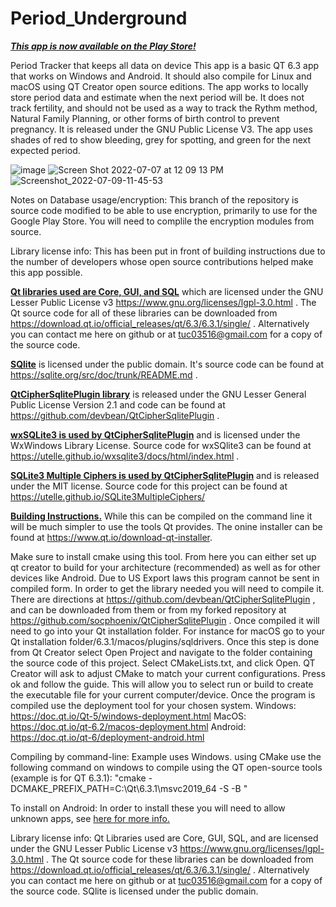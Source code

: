 # Period_Underground

<b><u><i>This app is now available on the Play Store!</b></u></i>


Period Tracker that keeps all data on device
This app is a basic QT 6.3 app that works on Windows and Android. It should also compile for Linux and macOS using QT Creator open source editions. The app works to locally store period data and estimate when the next period will be. It does not track fertility, and should not be used as a way to track the Rythm method, Natural Family Planning, or other forms of birth control to prevent pregnancy. It is released under the GNU Public License V3.
The app uses shades of red to show bleeding, grey for spotting, and green for the next expected period.

![image](https://user-images.githubusercontent.com/18272432/176724435-c08d61c0-8dc4-462e-96a7-03bd83dcb3e4.png)
![Screen Shot 2022-07-07 at 12 09 13 PM](https://user-images.githubusercontent.com/18272432/177840774-0353bc60-951d-436d-9a4f-2d7aa422108b.png)
![Screenshot_2022-07-09-11-45-53](https://user-images.githubusercontent.com/18272432/178116792-f0eaa7f4-510c-43a9-b8dd-63471294e44f.png)


Notes on Database usage/encryption:
This branch of the repository is source code modified to be able to use encryption, primarily to use for the Google Play Store. You will need to complile the encryption modules from source.

Library license info:
This has been put in front of building instructions due to the number of developers whose open source contributions helped make this app possible.

<b><u>Qt libraries used are Core, GUI, and SQL</u></b> which are licensed under the GNU Lesser Public License v3 https://www.gnu.org/licenses/lgpl-3.0.html .  The Qt source code for all of these libraries can be downloaded from https://download.qt.io/official_releases/qt/6.3/6.3.1/single/ . Alternatively you can contact me here on github or at tuc03516@gmail.com for a copy of the source code.

<b><u>SQlite</u></b> is licensed under the public domain. It's source code can be found at https://sqlite.org/src/doc/trunk/README.md .

<b><u>QtCipherSqlitePlugin library</u></b> is released under the GNU Lesser General Public License Version 2.1 and code can be found at https://github.com/devbean/QtCipherSqlitePlugin .

<b><u>wxSQLite3 is used by QtCipherSqlitePlugin</u></b> and is licensed under the WxWindows Library License. Source code for wxSQlite3 can be found at https://utelle.github.io/wxsqlite3/docs/html/index.html .

<b><u>SQLite3 Multiple Ciphers is used by QtCipherSqlitePlugin</u></b> and is released under the MIT license. Source code for this project can be found at https://utelle.github.io/SQLite3MultipleCiphers/
  
<b><u>Building Instructions.</u></b>
While this can be compiled on the command line it will be much simpler to use the tools Qt provides. The onine installer can be found at https://www.qt.io/download-qt-installer.

Make sure to install cmake using this tool. From here you can either set up qt creator to build for your architecture (recommended) as well as for other devices like Android. Due to US Export laws this program cannot be sent in compiled form. In order to get the library needed you will need to compile it. There are directions at https://github.com/devbean/QtCipherSqlitePlugin , and can be downloaded from them or from my forked repository at https://github.com/socphoenix/QtCipherSqlitePlugin . Once compiled it will need to go into your Qt installation folder. For instance for macOS go to your Qt installation folder/6.3.1/macos/plugins/sqldrivers. Once this step is done from Qt Creator select Open Project and navigate to the folder containing the source code of this project. Select CMakeLists.txt, and click Open. QT Creator will ask to adjust CMake to match your current configurations. Press ok and follow the guide. This will allow you to select run or build to create the executable file for your current computer/device. Once the program is compiled use the deployment tool for your chosen system.
Windows: https://doc.qt.io/Qt-5/windows-deployment.html
MacOS: https://doc.qt.io/qt-6.2/macos-deployment.html
Android: https://doc.qt.io/qt-6/deployment-android.html

Compiling by command-line:
Example uses Windows.
using CMake use the following command on windows to compile using the QT open-source tools (example is for QT 6.3.1):
"cmake -DCMAKE_PREFIX_PATH=C:\Qt\6.3.1\msvc2019_64 -S <source-dir> -B <build-dir>"


To install on Android:
In order to install these you will need to allow unknown apps, see [here for more info.](https://android.gadgethacks.com/how-to/android-101-sideload-apps-by-enabling-unknown-sources-install-unknown-apps-0161947/)

Library license info:
Qt Libraries used are Core, GUI, SQL, and are licensed under the GNU Lesser Public License v3 https://www.gnu.org/licenses/lgpl-3.0.html .  The Qt source code for these libraries can be downloaded from https://download.qt.io/official_releases/qt/6.3/6.3.1/single/ . Alternatively you can contact me here on github or at tuc03516@gmail.com for a copy of the source code.
SQlite is licensed under the public domain.

